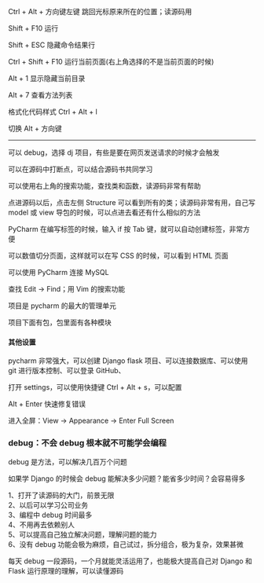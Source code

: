 
Ctrl + Alt + 方向键左键 跳回光标原来所在的位置；读源码用  

Shift + F10 运行  

Shift + ESC 隐藏命令结果行  

Ctrl + Shift + F10 运行当前页面(右上角选择的不是当前页面的时候)  

Alt + 1 显示隐藏当前目录  

Alt + 7 查看方法列表  

格式化代码样式  Ctrl + Alt + l  

切换 Alt + 方向键  

*** 

可以 debug，选择 dj 项目，有些是要在网页发送请求的时候才会触发  

可以在源码中打断点，可以结合源码书共同学习  

可以使用右上角的搜索功能，查找类和函数，读源码非常有帮助  

点进源码以后，点击左侧 Structure 可以看到所有的类；读源码非常有用，自己写 model 或 view 导包的时候，可以点进去看还有什么相似的方法       


PyCharm 在编写标签的时候，输入 if 按 Tab 键，就可以自动创建标签，非常方便    

可以数值切分页面，这样就可以在写 CSS 的时候，可以看到 HTML 页面  

可以使用 PyCharm 连接 MySQL  

查找 Edit -> Find；用 Vim 的搜索功能    


项目是 pycharm 的最大的管理单元  

项目下面有包，包里面有各种模块  


#### 其他设置

pycharm 非常强大，可以创建 Django flask 项目、可以连接数据库、可以使用 git 进行版本控制、可以登录 GitHub、  

打开 settings，可以使用快捷键 Ctrl + Alt + s，可以配置  

Alt + Enter 快速修复错误  

进入全屏：View -> Appearance -> Enter Full Screen    



### debug：不会 debug 根本就不可能学会编程
debug 是方法，可以解决几百万个问题  

如果学 Django 的时候会 debug 能解决多少问题？能省多少时间？会容易得多  

1、打开了读源码的大门，前景无限  
2、以后可以学习公司业务  
3、编程中 debug 时间最多  
4、不用再去依赖别人  
5、可以提高自己独立解决问题，理解问题的能力  
6、没有 debug 功能会极为麻烦，自己试过，拆分组合，极为复杂，效果甚微  

每天 debug 一段源码，一个月就能灵活运用了，也能极大提高自己对 Django  和 Flask 运行原理的理解，可以读懂源码  
